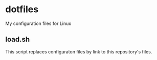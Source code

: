 dotfiles
========

My configuration files for Linux

## load.sh

This script replaces configuraton files by link to this repository's files.
